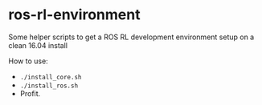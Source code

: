 # ros-rl-environment
Some helper scripts to get a ROS RL development environment setup on a clean 16.04 install

How to use:
* `./install_core.sh`
* `./install_ros.sh`
* Profit.
